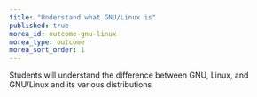 ```yaml
---
title: "Understand what GNU/Linux is"
published: true
morea_id: outcome-gnu-linux
morea_type: outcome
morea_sort_order: 1
---
```


Students will understand the difference between GNU, Linux, and GNU/Linux and its various distributions
